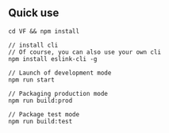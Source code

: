## Quick use
```shell script
cd VF && npm install
```

```shell script
// install cli
// Of course, you can also use your own cli
npm install eslink-cli -g
```

```shell script
// Launch of development mode
npm run start
```

```shell script
// Packaging production mode
npm run build:prod

// Package test mode
npm run build:test
```